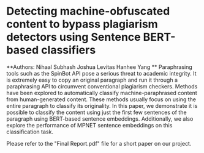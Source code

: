 # Detecting machine-obfuscated content to bypass plagiarism detectors using Sentence BERT-based classifiers

**Authors: Nihaal Subhash Joshua Levitas Hanhee Yang
**
Paraphrasing tools such as the SpinBot API pose a serious threat to academic integrity. It is extremely easy to copy an original paragraph and run it through a paraphrasing API to circumvent conventional plagiarism checkers. Methods have been explored to automatically classify machine-paraphrased content from human-generated content. These methods usually focus on using the entire paragraph to classify its originality. In this paper,
we demonstrate it is possible to classify the content using just the first few sentences of the paragraph using BERT-based sentence embeddings. Additionally, we also explore the performance of MPNET
sentence embeddings on this classification task.

Please refer to the "Final Report.pdf" file for a short paper on our project.
